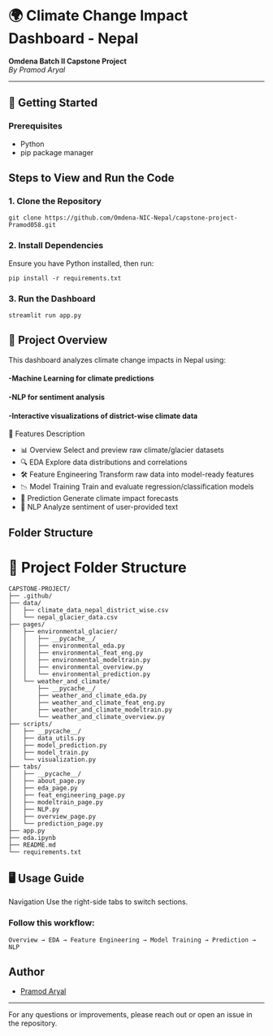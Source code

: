 # 🌍 Climate Change Impact Dashboard - Nepal  
**Omdena Batch II Capstone Project**  
*By Pramod Aryal*  

---

## 🚀 Getting Started

### Prerequisites  
- Python 
- pip package manager  



## Steps to View and Run the Code

### 1. Clone the Repository
```
git clone https://github.com/Omdena-NIC-Nepal/capstone-project-Pramod058.git

```

### 2. Install Dependencies
Ensure you have Python installed, then run:
```
pip install -r requirements.txt
```

### 3. Run the Dashboard
```
streamlit run app.py
```

## 📌 Project Overview
This dashboard analyzes climate change impacts in Nepal using:

####             -Machine Learning for climate predictions

####             -NLP for sentiment analysis

####             -Interactive visualizations of district-wise climate data

🌟 Features	Description
- 📊 Overview	Select and preview raw climate/glacier datasets
- 🔍 EDA	Explore data distributions and correlations
- 🛠️ Feature Engineering	Transform raw data into model-ready features
- 📉 Model Training	Train and evaluate regression/classification models
- 🔮 Prediction	Generate climate impact forecasts
- 🧠 NLP	Analyze sentiment of user-provided text



## Folder Structure


# 📁 Project Folder Structure

```plaintext
CAPSTONE-PROJECT/
├── .github/
├── data/
│   ├── climate_data_nepal_district_wise.csv
│   └── nepal_glacier_data.csv
├── pages/
│   ├── environmental_glacier/
│   │   ├── __pycache__/
│   │   ├── environmental_eda.py
│   │   ├── environmental_feat_eng.py
│   │   ├── environmental_modeltrain.py
│   │   ├── environmental_overview.py
│   │   └── environmental_prediction.py
│   └── weather_and_climate/
│       ├── __pycache__/
│       ├── weather_and_climate_eda.py
│       ├── weather_and_climate_feat_eng.py
│       ├── weather_and_climate_modeltrain.py
│       └── weather_and_climate_overview.py
├── scripts/
│   ├── __pycache__/
│   ├── data_utils.py
│   ├── model_prediction.py
│   ├── model_train.py
│   └── visualization.py
├── tabs/
│   ├── __pycache__/
│   ├── about_page.py
│   ├── eda_page.py
│   ├── feat_engineering_page.py
│   ├── modeltrain_page.py
│   ├── NLP.py
│   ├── overview_page.py
│   └── prediction_page.py
├── app.py
├── eda.ipynb
├── README.md
└── requirements.txt
```


## 🖥️ Usage Guide
Navigation
Use the right-side tabs to switch sections.

### Follow this workflow:

```
Overview → EDA → Feature Engineering → Model Training → Prediction → NLP

```


## Author
- [Pramod Aryal](https://www.linkedin.com/in/pramod58/)

---
For any questions or improvements, please reach out or open an issue in the repository.
